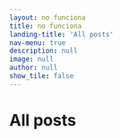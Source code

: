 ```yaml
---
layout: no funciona
title: no funciona
landing-title: 'All posts'
nav-menu: true
description: null
image: null
author: null
show_tile: false
---
```


<h1>All posts</h1>
